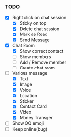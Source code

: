 
### TODO
- [x] Right click on chat session
  - [x] Sticky on top
  - [x] Delete chat session
  - [x] Mark as Read
  - [x] Send Message
- [x] Chat Room
  - [x] Show correct contact
  - [ ] Show members
  - [ ] Add / Remove member
  - [ ] Create chat room
- [ ] Various message
  - [x] Text
  - [x] Image
  - [x] Voice
  - [x] Location
  - [x] Sticker 
  - [x] Contact Card
  - [x] Video
  - [x] Money Transger
- [ ] Show QQ emoji
- [ ] Keep online(bug)
